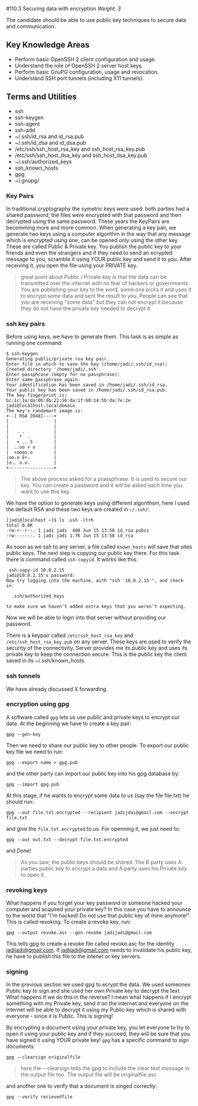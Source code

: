 #110.3 Securing data with encryption
*Weight: 3*

The candidate should be able to use public key techniques to secure data and communication.

## Key Knowledge Areas
- Perform basic OpenSSH 2 client configuration and usage.
- Understand the role of OpenSSH 2 server host keys.
- Perform basic GnuPG configuration, usage and revocation.
- Understand SSH port tunnels (including X11 tunnels).

## Terms and Utilities
- ssh
- ssh-keygen
- ssh-agent
- ssh-add
- ~/.ssh/id_rsa and id_rsa.pub
- ~/.ssh/id_dsa and id_dsa.pub
- /etc/ssh/ssh_host_rsa_key and ssh_host_rsa_key.pub
- /etc/ssh/ssh_host_dsa_key and ssh_host_dsa_key.pub
- ~/.ssh/authorized_keys
- ssh_known_hosts
- gpg
- ~/.gnupg/
 
### Key Pairs
In traditional cryptography the symetric keys were used: both parties had a shared password; the files were encrypted with that password and then decrypted using the same password. These years the KeyPairs are becomming more and more common. When generating a key pair, we generate two keys using a computer algorithm in the way that any message which is encrypted using one, can be opened only using the other key. These are called Public & Private key. You publish the public key to your friends and even the strangers and if they need to send an ecrypted message to you, scramble it using YOUR public key and send it to you. After receiving it, you open the file using your PRIVATE key. 

> great point about Public / Private key is that the data can be transmitted over the internet with no fear of hackers or governments. You are publishing your key to the word, some one picks it and uses it to encrypt some data and sent the result to you. People can see that you are receiving "some data" but they can not encrypt it because they do not have the private key needed to decrypt it.


### ssh key pairs
Before using keys, we have to generate them. This task is as simple as running one command:

````
$ ssh-keygen 
Generating public/private rsa key pair.
Enter file in which to save the key (/home/jadi/.ssh/id_rsa): 
Created directory '/home/jadi/.ssh'.
Enter passphrase (empty for no passphrase): 
Enter same passphrase again: 
Your identification has been saved in /home/jadi/.ssh/id_rsa.
Your public key has been saved in /home/jadi/.ssh/id_rsa.pub.
The key fingerprint is:
bc:1c:1a:da:0b:8b:22:56:da:1f:68:14:5b:da:7e:2e jadi@localhost.localdomain
The key's randomart image is:
+--[ RSA 2048]----+
|                 |
|                 |
|   . .           |
|    *  .         |
|   + .. S        |
|  ..oo + o       |
|  +oooo.o        |
|oo.o E+.         |
|o.. o.o.         |
+-----------------+
````

> The above process asked for a prassphrase. It is used to secure our key. You can create a password and it will be asked each time you want to use this key.

We have the option to generate keys using different algorithsm, here I used the default RSA and these two keys are created in `~/.ssh/`:
 
````
[jadi@localhost ~]$ ls .ssh -ltrh 
total 8.0K
-rw-r--r--. 1 jadi jadi  408 Jun 15 13:58 id_rsa.pubss
-rw-------. 1 jadi jadi 1.7K Jun 15 13:58 id_rsa
````

As soon as we ssh to any server, a file called `known_hosts` will save that sites public keys. The next step is copying our public key there. For this task there is command called `ssh-copyid`. It works like this:

````
 ssh-copy-id 10.0.2.15
jadi@10.0.2.15's password: 
Now try logging into the machine, with "ssh '10.0.2.15'", and check in:

  .ssh/authorized_keys

to make sure we haven't added extra keys that you weren't expecting.
````

Now we will be able to login into that server without providing our password.

There is a keypair called `/etc/ssh_host_rsa_key` and `/etc/ssh_host_rsa_key.pub` on any server. These keys are used to verify the security of the connectivity. Server provides me its public key and uses its private key to keep the connection secure. This is the public key the client saved in its ~/.ssh/known_hosts.


### ssh tunnels
We have already discussed X forwarding. 

### encryption using gpg
A software called `gpg` lets us use public and private keys to encrypt our data. At the beginning we have to create a key pair:

````
gpg --gen-key
````

Then we need to share our public key to other people. To export our public key file we need to run:

````
gpg --export name > gpg.pub
````

and the other party can import our public key into his gpg database by:

````
gpg --import gpg.pub
````

At this stage, if he wants to encrypt some data to us (say the file file.txt) he should run:

````
gpg --out file.txt.encrypted --recipient jadijdai@gmail.com --encrypt file.txt
````

and give the `file.txt.encrypted` to us. For openning it, we just need to:

````
gpg --out out.txt --decrypt file.txt.encrypted
````

and Done! 

> As you saw, the public keys should be shared. The B party uses A parties public key to encrypt a data and A party uses his Private key to open it.

### revoking keys
What happens if you forget your key password or someone hacked your computer and acquired your private key? In this case you have to announce to the world that "I'm hacked! Do not use that public key of mine anymore!". This is called revoking. To create a revoke key, run:

````
gpg --output revoke.asc --gen-revoke jadijadi@gmail.com
````

This tells gpg to create a revoke file called revoke.asc for the identity jadijadi@gmail.com. If jadijadi@gmail.com needs to invalidate his public key, he have to publish this file to the intenet or key servers.

### signing
In the previous section we used gpg to ecrypt the data. We used someones Public key to sign and she used her own Private key to decrypt the text. What happens if we do this in the reverse? I mean what happens if I encrypt something with my Private key, send it on the internet and everyone on the internet will be able to decrypt it using my Public key which is shared with everyone - since it is Public. This is signing!

By encrypting a document using your private key, you let everyone to try to open it using your public key and if they succeed, they will be sure that you have signed it using YOUR private key! `gpg` has a specific command to sign documents:

````
gpg --clearsign originalfile
````

> here the --clearsign tells the gpg to include the clear text message in the output file too. The output file will be originalfile.asc


and another one to verify that a document is singed correctly:

````
gpg --verify recievedfile
````

